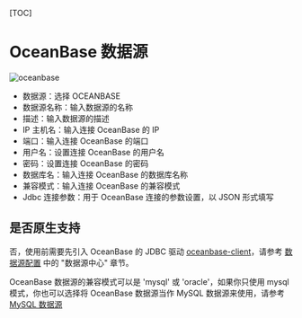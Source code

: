 [TOC]

# OceanBase 数据源

![oceanbase](/projects/apache-dolphin-scheduler-zh-3.2.1/5097cc38207e8c87054ac3edd771a662.png)

- 数据源：选择 OCEANBASE
- 数据源名称：输入数据源的名称
- 描述：输入数据源的描述
- IP 主机名：输入连接 OceanBase 的 IP
- 端口：输入连接 OceanBase 的端口
- 用户名：设置连接 OceanBase 的用户名
- 密码：设置连接 OceanBase 的密码
- 数据库名：输入连接 OceanBase 的数据库名称
- 兼容模式：输入连接 OceanBase 的兼容模式
- Jdbc 连接参数：用于 OceanBase 连接的参数设置，以 JSON 形式填写

## 是否原生支持

否，使用前需要先引入 OceanBase 的 JDBC 驱动 [oceanbase-client](https://mvnrepository.com/artifact/com.oceanbase/oceanbase-client)，请参考 [数据源配置](../howto/datasource-setting.md) 中的 "数据源中心" 章节。

OceanBase 数据源的兼容模式可以是 'mysql' 或 'oracle'，如果你只使用 mysql 模式，你也可以选择将 OceanBase 数据源当作 MySQL 数据源来使用，请参考 [MySQL 数据源]($Datasource-MySQL)
